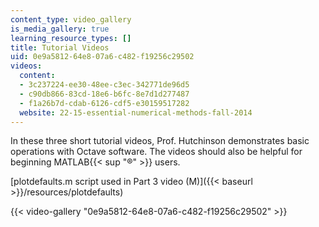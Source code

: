 ```yaml
---
content_type: video_gallery
is_media_gallery: true
learning_resource_types: []
title: Tutorial Videos
uid: 0e9a5812-64e8-07a6-c482-f19256c29502
videos:
  content:
  - 3c237224-ee30-48ee-c3ec-342771de96d5
  - c90db866-83cd-18e6-b6fc-8e7d1d277487
  - f1a26b7d-cdab-6126-cdf5-e30159517282
  website: 22-15-essential-numerical-methods-fall-2014
---
```


In these three short tutorial videos, Prof. Hutchinson demonstrates basic operations with Octave software. The videos should also be helpful for beginning MATLAB{{< sup "®" >}} users.

[plotdefaults.m script used in Part 3 video (M)]({{< baseurl >}}/resources/plotdefaults)

{{< video-gallery "0e9a5812-64e8-07a6-c482-f19256c29502" >}}

